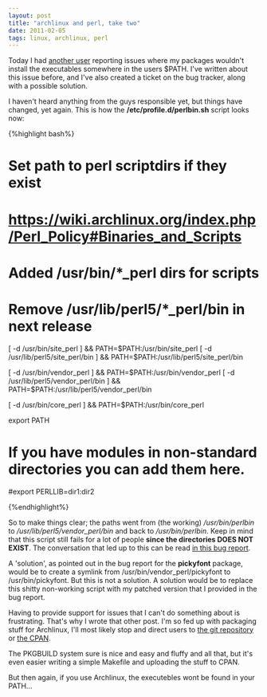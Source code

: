 ```yaml
---
layout: post
title: "archlinux and perl, take two"
date: 2011-02-05
tags: linux, archlinux, perl
---
```


Today I had <a href="
http://aur.archlinux.org/packages.php?ID=39032">another user</a>
reporting issues where my packages wouldn't install the executables
somewhere in the users $PATH. I've written about this issue before,
and I've also created a ticket on the bug tracker, along with a
possible solution.


I haven't heard anything from the guys responsible yet, but things have
changed, yet again. This is how the
<strong>/etc/profile.d/perlbin.sh</strong> script looks now:


{%highlight bash%}

# Set path to perl scriptdirs if they exist
# https://wiki.archlinux.org/index.php/Perl_Policy#Binaries_and_Scripts
# Added /usr/bin/*_perl dirs for scripts
# Remove /usr/lib/perl5/*_perl/bin in next release

[ -d /usr/bin/site_perl ] &&
    PATH=$PATH:/usr/bin/site_perl
[ -d /usr/lib/perl5/site_perl/bin ] &&
    PATH=$PATH:/usr/lib/perl5/site_perl/bin

[ -d /usr/bin/vendor_perl ] &&
    PATH=$PATH:/usr/bin/vendor_perl
[ -d /usr/lib/perl5/vendor_perl/bin ] &&
    PATH=$PATH:/usr/lib/perl5/vendor_perl/bin

[ -d /usr/bin/core_perl ] &&
    PATH=$PATH:/usr/bin/core_perl

export PATH

# If you have modules in non-standard directories you can add them here.
#export PERLLIB=dir1:dir2

{%endhighlight%}

So to make things clear; the paths went from (the working)
<i>/usr/bin/perlbin</i> to <i>/usr/lib/perl5/vendor_perl/bin</i> and
back to <i>/usr/bin/perlbin</i>. Keep in mind that this script still
fails for a lot of people <strong>since the directories DOES NOT
EXIST</strong>. The conversation that led up to this can be read <a
href="https://bugs.archlinux.org/task/13808">in this bug report</a>.

A 'solution', as pointed out in the bug report for the
<strong>pickyfont</strong> package, would be to create a symlink from
/usr/bin/vendor_perl/pickyfont to /usr/bin/pickyfont. But this is not a
solution. A solution would be to replace this shitty non-working script
with my patched version that I provided in the bug report.

Having to provide support for issues that I can't do something about is
frustrating. That's why I wrote that other post. I'm so fed up with
packaging stuff for Archlinux, I'll most likely stop and direct users to
<a href="http://github.com/trapd00r">the git repository</a> or <a
href="http://search.cpan.org/~woldrich/">the CPAN</a>.

The PKGBUILD system sure is nice and easy and fluffy and all that,
but it's even easier writing a simple Makefile and uploading the
stuff to CPAN.

But then again, if you use Archlinux, the executebles wont be found in your PATH...
